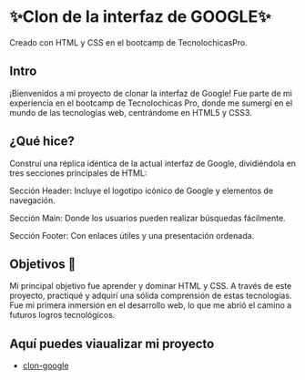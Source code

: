 # ✨Clon de la interfaz de GOOGLE✨
Creado con HTML y CSS en el bootcamp de TecnolochicasPro.

## Intro 
¡Bienvenidos a mi  proyecto de clonar la interfaz de Google! Fue parte de mi experiencia en el bootcamp de Tecnolochicas Pro, donde me sumergí en el mundo de las tecnologías web, centrándome en HTML5 y CSS3.

## ¿Qué hice? 
Construí una réplica idéntica de la actual interfaz de Google, dividiéndola en tres secciones principales de HTML:

Sección Header: Incluye el logotipo icónico de Google y elementos de navegación.

Sección Main: Donde los usuarios pueden realizar búsquedas fácilmente.

Sección Footer: Con enlaces útiles y una presentación ordenada.

## Objetivos 🚀
Mi principal objetivo fue aprender y dominar HTML y CSS. A través de este proyecto, practiqué y adquirí una sólida comprensión de estas tecnologías. Fue mi primera inmersión en el desarrollo web, lo que me abrió el camino a futuros logros tecnológicos.

## Aquí puedes viaualizar mi proyecto
* [clon-google](https://clon-google-magali.netlify.app/)
